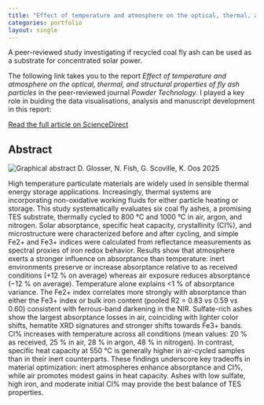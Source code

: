 ```yaml
---
title: "Effect of temperature and atmosphere on the optical, thermal, and structural properties of fly ash particles"
categories: portfolio
layout: single
---
```

A peer-reviewed study investigating if recycled coal fly ash can be used as a substrate for concentrated solar power. 

The following link takes you to the report *Effect of temperature and atmosphere on the optical, thermal, and structural properties of fly ash particles* in the peer-reviewed journal *Powder Technology*. I played a key role in buiding the data visualisations, analysis and manuscript development in this report: 

[Read the full article on ScienceDirect](https://www.sciencedirect.com/science/article/pii/S0032591025010459?dgcid=author)



## Abstract

<img src="{{ site.baseurl }}/assets/images/graphical_abstract.jpg" alt="Graphical abstract"/>
D. Glosser, N. Fish, G. Scoville, K. Oos 
2025 

High temperature particulate materials are widely used in sensible thermal energy storage applications. Increasingly, thermal systems are incorporating non-oxidative working fluids for either particle heating or storage. This study systematically evaluates six coal fly ashes, a promising TES substrate, thermally cycled to 800 °C and 1000 °C in air, argon, and nitrogen. Solar absorptance, specific heat capacity, crystallinity (CI%), and microstructure were characterized before and after cycling, and simple Fe2+ and Fe3+ indices were calculated from reflectance measurements as spectral proxies of iron redox behavior. Results show that atmosphere exerts a stronger influence on absorptance than temperature: inert environments preserve or increase absorptance relative to as received conditions (+12 % on average) whereas air exposure reduces absorptance (−12 % on average). Temperature alone explains <1 % of absorptance variance. The Fe2+ index correlates more strongly with absorptance than either the Fe3+ index or bulk iron content (pooled R2 = 0.83 vs 0.59 vs 0.60) consistent with ferrous-band darkening in the NIR. Sulfate-rich ashes show the largest absorptance losses in air, coinciding with lighter color shifts, hematite XRD signatures and stronger shifts towards Fe3+ bands. CI% increases with temperature across all conditions (mean values: 20 % as received, 25 % in air, 28 % in argon, 48 % in nitrogen). In contrast, specific heat capacity at 550 °C is generally higher in air-cycled samples than in their inert counterparts. These findings underscore key tradeoffs in material optimization: inert atmospheres enhance absorptance and CI%, while air promotes modest gains in heat capacity. Ashes with low sulfate, high iron, and moderate initial CI% may provide the best balance of TES properties.